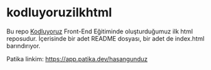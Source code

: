 # kodluyoruzilkhtml

Bu repo [Kodluyoruz](https://www.kodluyoruz.org) Front-End Eğitiminde oluşturduğumuz ilk html reposudur. İçerisinde bir adet README dosyası, bir adet de index.html barındırıyor.

Patika linkim: https://app.patika.dev/hasangunduz

